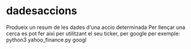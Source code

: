 # dadesaccions
Produeix un resum de les dades d'una accio determinada
Per llençar una cerca es pot fer aixi per utilitzant el seu ticker, per google per exemple: 
python3 yahoo_finance.py googl
